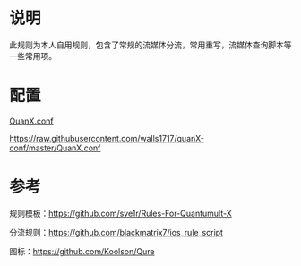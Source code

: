 # 说明
此规则为本人自用规则，包含了常规的流媒体分流，常用重写，流媒体查询脚本等一些常用项。

# 配置

[QuanX.conf](https://raw.githubusercontent.com/walls1717/quanX-conf/master/QuanX.conf)

https://raw.githubusercontent.com/walls1717/quanX-conf/master/QuanX.conf

# 参考

规则模板：https://github.com/sve1r/Rules-For-Quantumult-X

分流规则：https://github.com/blackmatrix7/ios_rule_script

图标：https://github.com/Koolson/Qure